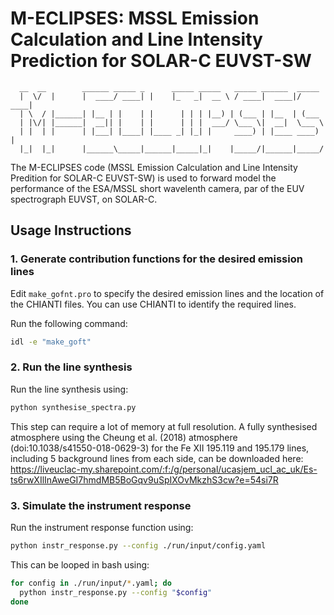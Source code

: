 # M-ECLIPSES: MSSL Emission Calculation and Line Intensity Prediction for SOLAR-C EUVST-SW

```
  __  __        ______ _____ _      _____ _____   _____ ______  _____ 
  |  \/  |      |  ____/ ____| |    |_   _|  __ \ / ____|  ____|/ ____|
  | \  / |______| |__ | |    | |      | | | |__) | (___ | |__  | (___  
  | |\/| |______|  __|| |    | |      | | |  ___/ \___ \|  __|  \___ \ 
  | |  | |      | |___| |____| |____ _| |_| |     ____) | |____ ____) |
  |_|  |_|      |______\_____|______|_____|_|    |_____/|______|_____/ 
```

The M-ECLIPSES code (MSSL Emission Calculation and Line Intensity Predition for SOLAR-C EUVST-SW) is used to forward model the performance of the ESA/MSSL short wavelenth camera, par of the EUV spectrograph EUVST, on SOLAR-C.

## Usage Instructions

### 1. Generate contribution functions for the desired emission lines

Edit `make_gofnt.pro` to specify the desired emission lines and the location of the CHIANTI files. You can use CHIANTI to identify the required lines.

Run the following command:
```bash
idl -e "make_goft"
```

### 2. Run the line synthesis

Run the line synthesis using:
```bash
python synthesise_spectra.py
```

This step can require a lot of memory at full resolution. A fully synthesised atmosphere using the Cheung et al. (2018) atmosphere (doi:10.1038/s41550-018-0629-3) for the Fe XII 195.119 and 195.179 lines, including 5 background lines from each side, can be downloaded here: https://liveuclac-my.sharepoint.com/:f:/g/personal/ucasjem_ucl_ac_uk/Es-ts6rwXIlInAweGI7hmdMB5BoGqv9uSpIXOvMkzhS3cw?e=54si7R

### 3. Simulate the instrument response

Run the instrument response function using:
```bash
python instr_response.py --config ./run/input/config.yaml
```

This can be looped in bash using:
```bash
for config in ./run/input/*.yaml; do
  python instr_response.py --config "$config"
done
```